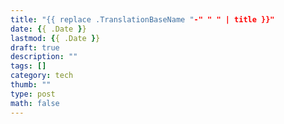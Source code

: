 ```yaml
---
title: "{{ replace .TranslationBaseName "-" " " | title }}"
date: {{ .Date }}
lastmod: {{ .Date }}
draft: true
description: ""
tags: []
category: tech 
thumb: ""
type: post
math: false
---
```

